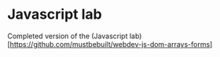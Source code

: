 # Javascript lab

Completed version of the (Javascript lab)[https://github.com/mustbebuilt/webdev-js-dom-arrays-forms]
